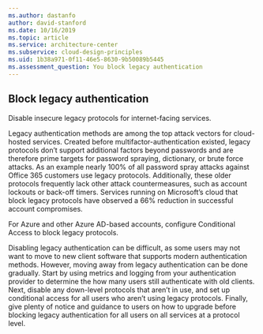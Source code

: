 ```yaml
---
ms.author: dastanfo
author: david-stanford
ms.date: 10/16/2019
ms.topic: article
ms.service: architecture-center
ms.subservice: cloud-design-principles
ms.uid: 1b38a971-0f11-46e5-8630-9b50089b5445
ms.assessment_question: You block legacy authentication
---
```

## Block legacy authentication

Disable insecure legacy protocols for internet-facing services.

Legacy authentication methods are among the top attack vectors for cloud-hosted
services. Created before multifactor-authentication existed, legacy protocols
don’t support additional factors beyond passwords and are therefore prime
targets for password spraying, dictionary, or brute force attacks. As an example
nearly 100% of all password spray attacks against Office 365 customers use
legacy protocols. Additionally, these older protocols frequently lack other
attack countermeasures, such as account lockouts or back-off timers. Services
running on Microsoft’s cloud that block legacy protocols have observed a 66%
reduction in successful account compromises.

For Azure and other Azure AD-based accounts, configure Conditional Access to
block legacy protocols.

Disabling legacy authentication can be difficult, as some users may not want to
move to new client software that supports modern authentication methods.
However, moving away from legacy authentication can be done gradually. Start by
using metrics and logging from your authentication provider to determine the how
many users still authenticate with old clients. Next, disable any down-level
protocols that aren’t in use, and set up conditional access for all users who
aren’t using legacy protocols. Finally, give plenty of notice and guidance to
users on how to upgrade before blocking legacy authentication for all users on
all services at a protocol level.

